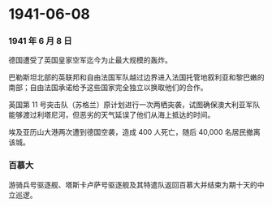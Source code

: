 # 1941-06-08

### 1941 年 6 月 8 日

德国遭受了英国皇家空军迄今为止最大规模的轰炸。

巴勒斯坦北部的英联邦和自由法国军队越过边界进入法国托管地叙利亚和黎巴嫩的南部；自由法国承诺给予这些国家完全独立以换取他们的合作。

英国第 11
号突击队（苏格兰）原计划进行一次两栖突袭，试图确保澳大利亚军队能够渡过利塔尼河，但恶劣的天气延误了他们从海上抵达的时间。

埃及亚历山大港两次遭到德国空袭，造成 400 人死亡，随后 40,000
名居民撤离该城。

### 百慕大

游骑兵号驱逐舰、塔斯卡卢萨号驱逐舰及其特遣队返回百慕大并结束为期十天的中立巡逻。